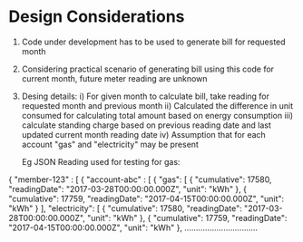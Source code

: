 Design Considerations
======================
1) Code under development has to be used to generate bill for requested month

2) Considering practical scenario of generating bill using this code for current
   month, future meter reading are unknown

3) Desing details:
      i) For given month to calculate bill, take reading for requested
         month and previous month
      ii) Calculated the difference in unit consumed for calculating total
          amount based on energy consumption
      iii) calculate standing charge based on previous reading date and last
           updated current month reading date
      iv) Assumption that for each account "gas" and "electricity" may be present

      Eg JSON Reading used for testing for gas:
 
  {
  "member-123" : [ 
    {
    "account-abc" : [
      {
      "gas": [
        {
          "cumulative": 17580,
          "readingDate": "2017-03-28T00:00:00.000Z",
          "unit": "kWh"
        },
        {
          "cumulative": 17759,
          "readingDate": "2017-04-15T00:00:00.000Z",
          "unit": "kWh"
        }
       ],
      "electricity": [
        {
          "cumulative": 17580,
          "readingDate": "2017-03-28T00:00:00.000Z",
          "unit": "kWh"
        },
        {
          "cumulative": 17759,
          "readingDate": "2017-04-15T00:00:00.000Z",
          "unit": "kWh"
        },
      ................................

